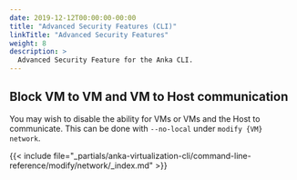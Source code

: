```yaml
---
date: 2019-12-12T00:00:00-00:00
title: "Advanced Security Features (CLI)"
linkTitle: "Advanced Security Features"
weight: 8
description: >
  Advanced Security Feature for the Anka CLI.
---
```


## Block VM to VM and VM to Host communication

You may wish to disable the ability for VMs or VMs and the Host to communicate. This can be done with `--no-local` under `modify {VM} network`.

{{< include file="_partials/anka-virtualization-cli/command-line-reference/modify/network/_index.md" >}}
